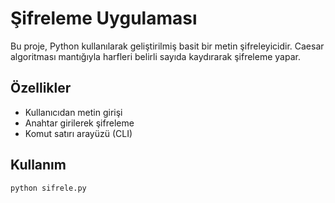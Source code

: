#  Şifreleme Uygulaması

Bu proje, Python kullanılarak geliştirilmiş basit bir metin şifreleyicidir. Caesar algoritması mantığıyla harfleri belirli sayıda kaydırarak şifreleme yapar.

##  Özellikler

- Kullanıcıdan metin girişi
- Anahtar girilerek şifreleme
- Komut satırı arayüzü (CLI)

##  Kullanım

```bash
python sifrele.py
